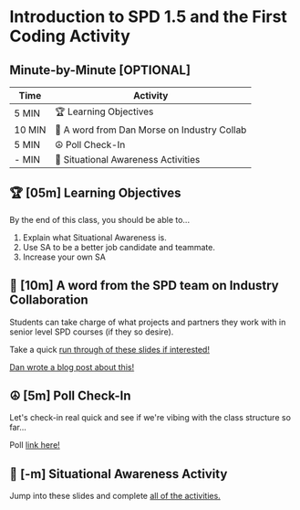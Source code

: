 # Introduction to SPD 1.5 and the First Coding Activity

## Minute-by-Minute [OPTIONAL]

|**Time**  | **Activity**              |
 --------- | ------------------------- |
| 5 MIN     | 🏆 Learning Objectives    |
| 10 MIN     | 🤝 A word from Dan Morse on Industry Collab   |
| 5 MIN     | ☮️ Poll Check-In   |
| - MIN    | 👀 Situational Awareness Activities   |


## 🏆 [05m] Learning Objectives

By the end of this class, you should be able to...

1. Explain what Situational Awareness is.
1. Use SA to be a better job candidate and teammate.
1. Increase your own SA

## 🤝 [10m] A word from the SPD team on Industry Collaboration 

Students can take charge of what projects and partners they work with in senior level SPD courses (if they so desire). 

Take a quick [run through of these slides if interested!](https://docs.google.com/presentation/d/1STzuJNIBg-npS0Khp3r4YP4O20H4-XkDE80wHWA_C5c/edit#slide=id.gdea1bac13e_0_125)

[Dan wrote a blog post about this!](https://danielmorse.medium.com/the-future-of-college-curriculum-industry-collaboration-projects-7dee33869d6d)

## ☮️ [5m] Poll Check-In 

Let's check-in real quick and see if we're vibing with the class structure so far...

Poll [link here!](https://forms.gle/TCn43moX6EiHyiKQ8)

## 👀 [-m] Situational Awareness Activity

Jump into these slides and complete [all of the activities.](https://docs.google.com/presentation/d/19mtsJUPtsVaz834himqbiOZYXMTU_A2qJnqDX0GD6XA/edit#slide=id.p)
